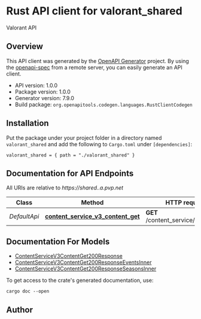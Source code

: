 # Rust API client for valorant_shared

Valorant API


## Overview

This API client was generated by the [OpenAPI Generator](https://openapi-generator.tech) project.  By using the [openapi-spec](https://openapis.org) from a remote server, you can easily generate an API client.

- API version: 1.0.0
- Package version: 1.0.0
- Generator version: 7.9.0
- Build package: `org.openapitools.codegen.languages.RustClientCodegen`

## Installation

Put the package under your project folder in a directory named `valorant_shared` and add the following to `Cargo.toml` under `[dependencies]`:

```
valorant_shared = { path = "./valorant_shared" }
```

## Documentation for API Endpoints

All URIs are relative to *https://shared..a.pvp.net*

Class | Method | HTTP request | Description
------------ | ------------- | ------------- | -------------
*DefaultApi* | [**content_service_v3_content_get**](docs/DefaultApi.md#content_service_v3_content_get) | **GET** /content_service/v3/content | Fetch Content


## Documentation For Models

 - [ContentServiceV3ContentGet200Response](docs/ContentServiceV3ContentGet200Response.md)
 - [ContentServiceV3ContentGet200ResponseEventsInner](docs/ContentServiceV3ContentGet200ResponseEventsInner.md)
 - [ContentServiceV3ContentGet200ResponseSeasonsInner](docs/ContentServiceV3ContentGet200ResponseSeasonsInner.md)


To get access to the crate's generated documentation, use:

```
cargo doc --open
```

## Author



